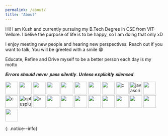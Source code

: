 ```yaml
---
permalink: /about/
title: "About"
---
```


Hi! I am Kush and currently pursuing my B.Tech Degree in CSE from VIT-Vellore. I belive the purpose of life is to be happy, so I am doing that only xD

I enjoy meeting new people and hearing new perspectives. Reach out if you want to talk, You will be greeted with a smile 😁

Educate, Refine and Drive myself to be a better person each day is my motto

𝑬𝒓𝒓𝒐𝒓𝒔 𝒔𝒉𝒐𝒖𝒍𝒅 𝒏𝒆𝒗𝒆𝒓 𝒑𝒂𝒔𝒔 𝒔𝒊𝒍𝒆𝒏𝒕𝒍𝒚. 𝑼𝒏𝒍𝒆𝒔𝒔 𝒆𝒙𝒑𝒍𝒊𝒄𝒊𝒕𝒍𝒚 𝒔𝒊𝒍𝒆𝒏𝒄𝒆𝒅.


<img src="https://www.vectorlogo.zone/logos/pocoo_flask/pocoo_flask-icon.svg" width="40" height="40">
<img src="https://www.vectorlogo.zone/logos/djangoproject/djangoproject-ar21.svg" width="40" height="40">
<img src="https://www.vectorlogo.zone/logos/nodejs/nodejs-icon.svg" width="40" height="40">

<img src="https://www.vectorlogo.zone/logos/docker/docker-icon.svg" width="40" height="40">
<img src="https://www.vectorlogo.zone/logos/kubernetes/kubernetes-icon.svg" width="40" height="40">
<img src="https://www.vectorlogo.zone/logos/git-scm/git-scm-ar21.svg" width="40" height="40">
<img src="https://www.vectorlogo.zone/logos/travis-ci/travis-ci-icon.svg" width="40" height="40">
<img src="https://www.vectorlogo.zone/logos/circleci/circleci-icon.svg" width="40" height="40">

<img src="https://www.vectorlogo.zone/logos/python/python-icon.svg" alt="c" width="40" height="40" />
<img src="https://devicons.github.io/devicon/devicon.git/icons/javascript/javascript-original.svg" alt="javascript" width="40" height="40"/>
<img src="https://www.vectorlogo.zone/logos/java/java-icon.svg" width="40" height="40">
<img src="https://devicons.github.io/devicon/devicon.git/icons/c/c-original.svg" alt="c" width="40" height="40" />
<img src="https://devicons.github.io/devicon/devicon.git/icons/cplusplus/cplusplus-original.svg" alt="cplusplus"
    width="40" height="40" />
<img src="https://www.vectorlogo.zone/logos/php/php-icon.svg" alt="c" width="40" height="40" />

<img src="https://www.vectorlogo.zone/logos/getbootstrap/getbootstrap-icon.svg" width="40" height="40">
<img src="https://www.vectorlogo.zone/logos/netlifyapp_watercss/netlifyapp_watercss-ar21.svg" width="40" height="40">
<img src="https://www.vectorlogo.zone/logos/reactjs/reactjs-icon.svg" width="40" height="40">

<img src="https://www.vectorlogo.zone/logos/postgresql/postgresql-icon.svg" width="40" height="40">
<img src="https://www.vectorlogo.zone/logos/mysql/mysql-icon.svg" width="40" height="40">
<img src="https://www.vectorlogo.zone/logos/mongodb/mongodb-ar21.svg" width="40" height="40">
<img src="https://www.vectorlogo.zone/logos/redis/redis-icon.svg" width="40" height="40">

<img src="https://www.vectorlogo.zone/logos/amazon_awslambda/amazon_awslambda-icon.svg" width="40" height="40">
<img src="https://www.vectorlogo.zone/logos/amazon_aws/amazon_aws-icon.svg" width="40" height="40">

{: .notice--info}